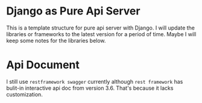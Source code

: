 # Django as Pure Api Server

This is a template structure for pure api server with Django. I will update the libraries or frameworks to the latest version for a period of time. Maybe I will keep some notes for the libraries below.


# Api Document

I still use `restframework swagger` currently although `rest framework` has bulit-in interactive api doc from version 3.6. That's because it lacks customization.

